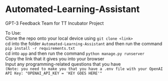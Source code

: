 # Automated-Learning-Assistant
GPT-3 Feedback Team for TT Incubator Project

To Use:  
Clone the repo onto your local device using `git clone <link>`  
cd into the folder `Automated-Learning-Assistant` and then run the command `pip install -r requirements.txt`  
cd into `app`  and then run the command `python manage.py runserver`  
Copy the link that it gives you into your browser   
Input any programming-related questions that you have   
`(Note: you need to make you that you have a .env file with your OpenAI API Key: "OPENAI_API_KEY = 'KEY GOES HERE'"`
